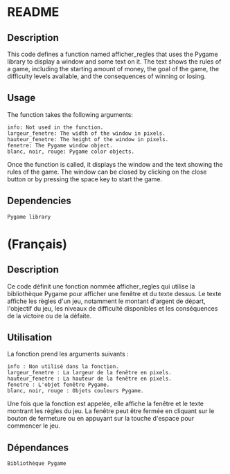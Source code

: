 # README
## Description

This code defines a function named afficher_regles that uses the Pygame library to display a window and some text on it. The text shows the rules of a game, including the starting amount of money, the goal of the game, the difficulty levels available, and the consequences of winning or losing.

## Usage

The function takes the following arguments:

    info: Not used in the function.
    largeur_fenetre: The width of the window in pixels.
    hauteur_fenetre: The height of the window in pixels.
    fenetre: The Pygame window object.
    blanc, noir, rouge: Pygame color objects.

Once the function is called, it displays the window and the text showing the rules of the game. The window can be closed by clicking on the close button or by pressing the space key to start the game.

## Dependencies

    Pygame library

# (Français)
## Description

Ce code définit une fonction nommée afficher_regles qui utilise la bibliothèque Pygame pour afficher une fenêtre et du texte dessus. Le texte affiche les règles d'un jeu, notamment le montant d'argent de départ, l'objectif du jeu, les niveaux de difficulté disponibles et les conséquences de la victoire ou de la défaite.

## Utilisation

La fonction prend les arguments suivants :

    info : Non utilisé dans la fonction.
    largeur_fenetre : La largeur de la fenêtre en pixels.
    hauteur_fenetre : La hauteur de la fenêtre en pixels.
    fenetre : L'objet fenêtre Pygame.
    blanc, noir, rouge : Objets couleurs Pygame.

Une fois que la fonction est appelée, elle affiche la fenêtre et le texte montrant les règles du jeu. La fenêtre peut être fermée en cliquant sur le bouton de fermeture ou en appuyant sur la touche d'espace pour commencer le jeu.

## Dépendances

    Bibliothèque Pygame

